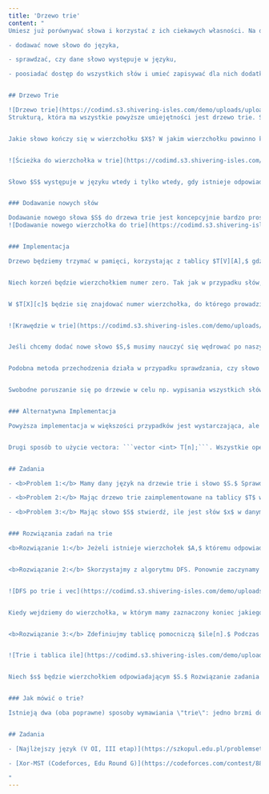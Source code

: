 ```yaml
---
title: 'Drzewo trie'
content: "
Umiesz już porównywać słowa i korzystać z ich ciekawych własności. Na dzisiejszej lekcji nauczysz się jak optymalnie trzymać cały język (czyli zbiór słów) w pamięci komputera. Nasza struktura musi umieć:

- dodawać nowe słowo do języka,

- sprawdzać, czy dane słowo występuje w języku,

- poosiadać dostęp do wszystkich słów i umieć zapisywać dla nich dodatkowe informacje potrzebne w danym zadaniu


## Drzewo Trie

![Drzewo trie](https://codimd.s3.shivering-isles.com/demo/uploads/upload_06a17c4f8d0cb3dc92bd831293ca2c0a.png)
Strukturą, która ma wszystkie powyższe umiejętności jest drzewo trie. Składa się ono z wierzchołków połączonych krawędziami. Wierzchołek na samej górze nazywa się korzeniem. Każdej krawędzi jest przypisana pojedyncza literka. Jeśli w wierzchołku kończy się jakieś słowo to znajduje się w nim jego unikalny numer (identyfikator). Słowa numerujemy po to, by móc je rozróżniać i zapisywać dla nich dodatkowe informacje. Kiedy dostaniemy na wejściu $n$ słów, możemy ponumerować je kolejnymi liczbami całkowitymi.


Jakie słowo kończy się w wierzchołku $X$? W jakim wierzchołku powinno kończyć się słowo $S?$ Zauważmy, że idąc od korzenia do $X$ napotkamy na drodze jego kolejne literki. Będą one tworzyły słowo przypisane do $X.$ W szczególności korzeń odpowiada pustemu słowu. Analogicznie $S$ będzie przypisane do wierzchołka, w którym skończymy idąc od korzenia drogą odpowiadającą kolejnym jego literkom.


![Ścieżka do wierzchołka w trie](https://codimd.s3.shivering-isles.com/demo/uploads/upload_4fe9803a85e2a5e859c7d8267c47e124.png)


Słowo $S$ występuje w języku wtedy i tylko wtedy, gdy istnieje odpowiadający mu wierzchołek i jest mu przypisane jakieś słowo. Wtedy „jakieś słowo” będzie słowem $S.$ Ponieważ bez problemu możemy poruszać się po wierzchołkach i odtwarzać kolejne znaki, drzewo trie umożliwia dostęp do wszystkich słów i informacji z nimi związanych. Pozostało jeszcze odpowiedzieć sobie na pytania: jak dodawać nowe słowa oraz jak to w ogóle zaimplementować.


### Dodawanie nowych słów

Dodawanie nowego słowa $S$ do drzewa trie jest koncepcyjnie bardzo proste. Na początku nadamy $S$ jego unikatowy numer $d.$ Następnie wyszukamy wierzchołek, w którym powinno się kończyć słowo $S$ i zapiszemy w nim $d.$ Co jeśli taki wierzchołek nie istnieje, tzn. nie ma drogi, po której przejściu powinno powstać $S?$ W takim wypadku musimy tę drogę zbudować! Najpierw znajdźmy najdłuższy prefiks $S$ taki, że w drzewie trie istnieje wierzchołek $V,$ który mu odpowiada. Następnie zbudujmy drogę z $V$ odpowiadającą brakującemu sufiksowi $S.$ Zrobimy to, dodając nowe wierzchołki i krawędzie.
![Dodawanie nowego wierzchołka do trie](https://codimd.s3.shivering-isles.com/demo/uploads/upload_cd33f02d3c1799eb3ebe801aeeacfc36.png)


### Implementacja

Drzewo będziemy trzymać w pamięci, korzystając z tablicy $T[V][A],$ gdzie $V$ to maksymalna liczba wierzchołków, a $A$ to rozmiar alfabetu (czyli liczba możliwych liter). Dodatkowo oznaczmy jako $t$ liczbę wierzchołków w drzewie. Na początku $t = 1,$ ponieważ jedyny wierzchołek w naszym drzewie to korzeń reprezentujący puste słowo.


Niech korzeń będzie wierzchołkiem numer zero. Tak jak w przypadku słów, numerujemy wierzchołki w celu ich rozróżnienia.


W $T[X][c]$ będzie się znajdować numer wierzchołka, do którego prowadzi krawędź wychodząca z wierzchołka $X$ z przypisaną literką $c.$ Jeżeli $T[x][c] = -1,$ to taki wierzchołek nie istnieje.


![Krawędzie w trie](https://codimd.s3.shivering-isles.com/demo/uploads/upload_dcb52fa45cac0e6cdea06bc607b5f97e.png)


Jeśli chcemy dodać nowe słowo $S,$ musimy nauczyć się wędrować po naszym drzewie. W tym celu będziemy przeglądać kolejne prefiksy $S$ i znajdować odpowiadające im wierzchołki. Niech $X$ oznacza wierzchołek, w którym aktualnie jesteśmy. Na początku $X = 0$ (czyli jesteśmy w korzeniu, odpowiadającemu pustemu słowu). Zauważmy, że jeśli wierzchołek $A$ odpowiada prefiksowi słowa $S$ o długości $i-1$ to prefiksowi o długości $i$ odpowiada $T[X][S[i-1]].$ Jeśli $T[X][S[i]] = -1$ to taki wierzchołek nie istnieje i trzeba go zaistnieć. Nadajmy mu numer równy $t:$ jest to bardzo korzystne rozwiązanie, ponieważ dzięki temu dodawane wierzchołki będą miały różne, a w dodatku małe numery. W tym momencie pod $T[X][S[i-1]]$ musimy podstawić $t,$ po czym zwiększyć $t$ o jeden, bo dodaliśmy nowy wierzchołek. Niezależnie od tego co się zdarzyło przed chwilą, możemy przyjąć $X = T[X][S[i-1]]$ (tym samym wchodząc do tego wierzchołka) i kontynuować wędrówkę dla $i+1$-wszego prefiksu $S.$ Kiedy przetworzymy już prefiks długości $X.length(),$ będziemy mogli przypisać do $X$ identyfikator słowa, które właśnie dodaliśmy. Dodanie słowa $X$ kosztowało nas $O(X.length())$ operacji.


Podobna metoda przechodzenia działa w przypadku sprawdzania, czy słowo $X$ występuje w słowniku. Jeśli w pewnym momencie natrafimy na sytuację, w której nie ma drogi $(T[X][S[i]] = -1)$ to danego słowa nie ma w słowniku.


Swobodne poruszanie się po drzewie w celu np. wypisania wszystkich słów umożliwiają wszelkie algorytmy przeszukiwania grafów, takie jak DFS czy BFS. Jeżeli jeszcze nie znasz żadnego z nich gorąco polecam w tej chwili szybko przeczytać i zrozumieć działanie algorytmu DFS. Jest bardzo prosty, więc szybko go ogarniesz i bez problemu będziesz mógł kontynuować czytanie tego artykułu :)


### Alternatywna Implementacja

Powyższa implementacja w większości przypadków jest wystarczająca, ale zajmuje $O(V \\cdot A)$ pamięci, dlatego może się nie sprawdzić kiedy rozmiar alfabetu jest duży albo ograniczenia pamięciowe małe. Możemy to rozwiązać np. zmieniając tablicę $T[V][A]$ na dostępną w STLu mapę: ```map <int, char> T[n];```. Złożoność dodawania słów i DFSa będzie gorsza o $O(log \\ A),$ gdyż tyle będzie nas kosztować wyciąganie informacji o krawędziach. W zamian za to wykorzystamy jedynie $O(V)$ pamięci.


Drugi sposób to użycie vectora: ```vector <int> T[n];```. Wszystkie operacje będą się odbywać analogicznie jak w wersji tablicowej, ale zamiast odwoływać się bezpośrednio do krawędzi o znaku $c$ będziemy musieli przejrzeć cały vector, a gdy taka krawędź nie istnieje dodać ją na koniec vectora. W tym wypadku złożoność pamięciowa wyniesie $O(V),$ a operacje dodawania słów i przeszukiwania drzewa będą wolniejsze o $O(A).$


## Zadania

- <b>Problem 1:</b> Mamy dany język na drzewie trie i słowo $S.$ Sprawdź, czy $S$ jest prefiksem któregoś ze słów w języku.

- <b>Problem 2:</b> Mając drzewo trie zaimplementowane na tablicy $T$ wypisz wszystkie słowa z języka posortowane leksykograficznie (czyli alfabetycznie).

- <b>Problem 3:</b> Mając słowo $S$ stwierdź, ile jest słów $x$ w danym języku, takich że $S$ jest prefiksem $x.$


### Rozwiązania zadań na trie

<b>Rozwiązanie 1:</b> Jeżeli istnieje wierzchołek $A,$ któremu odpowiada słowo $S,$ to w języku istnieje słowo, którego $S$ jest prefiksem. Dlaczego? Przecież $A$ musiał w jakiś sposób powstać!


<b>Rozwiązanie 2:</b> Skorzystajmy z algorytmu DFS. Ponownie zaczynamy od korzenia. Znajdując się w wierzchołku $X$ będziemy wchodzić do jego synów od tego, do którego prowadzi krawędź z najwcześniejszą literką, do tego, do którego prowadzi krawędź z najpóźniejszą. Żeby móc szybko wypisywać słowa, będziemy trzymać vector $vec,$ zawierający wszystkie znaki na ścieżce od korzenia do aktualnego wierzchołka. Wchodząc do nowego wierzchołka na końcu $vec$ należy dodać krawędź, którą do niego weszliśmy, a wychodząc: usunąć. W ten sposób będzie się na nim utrzymywać słowo odpowiadające wierzchołkowi, w którym aktualnie jesteśmy.


![DFS po trie i vec](https://codimd.s3.shivering-isles.com/demo/uploads/upload_3c89745c8ac0201354dac69ee68ed4ff.png)


Kiedy wejdziemy do wierzchołka, w którym mamy zaznaczony koniec jakiegoś słowa - wypisujemy $vec$


<b>Rozwiązanie 3:</b> Zdefiniujmy tablicę pomocniczą $ile[n].$ Podczas dodawania nowych słów do drzewa zwiększamy wartość $ile[x]$ dla każdego wierzchołka $x$ na ścieżce od korzenia do wierzchołka, w którym kończy się nowe słowo.


![Trie i tablica ile](https://codimd.s3.shivering-isles.com/demo/uploads/upload_b8b31677a10ad50268c6ab1bb8afcdf3.png)


Niech $s$ będzie wierzchołkiem odpowiadającym $S.$ Rozwiązanie zadania to po prostu $ile[s].$


### Jak mówić o trie?

Istnieją dwa (oba poprawne) sposoby wymawiania \"trie\": jedno brzmi dokładnie tak, jak angielskie słowo \"tree\" (i środkowa sylaba wyrazu \"retrieval\"), natomiast drugie brzmi tak, jak słowo \"try\" i pomaga rozróżnić, czy mówimy o drzewie trie czy też o zwykłym drzewie.


## Zadania

- [Najlżejszy język (V OI, III etap)](https://szkopul.edu.pl/problemset/problem/9-tYuiHpeLAJBtw2vDdNgWbh/site/?key=statement)

- [Xor-MST (Codeforces, Edu Round G)](https://codeforces.com/contest/888/problem/G)

"
---
```

